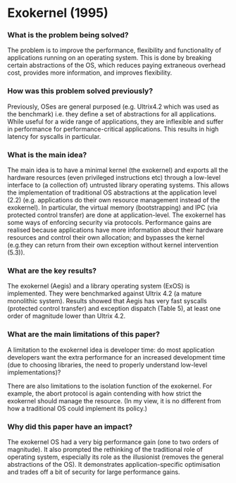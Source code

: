 # Exokernel (1995)

### What is the problem being solved?

The problem is to improve the performance, flexibility and functionality of applications running on an operating system. This is done by breaking certain abstractions of the OS, which reduces paying extraneous overhead cost, provides more information, and improves flexibility.

### How was this problem solved previously?

Previously, OSes are general purposed (e.g. Ultrix4.2 which was used as the benchmark) i.e. they define a set of abstractions for all applications. While useful for a wide range of applications, they are inflexible and suffer in performance for performance-critical applications. This results in high latency for syscalls in particular.

### What is the main idea?

The main idea is to have a minimal kernel (the exokernel) and exports all the hardware resources (even privileged instructions etc) through a low-level interface to (a collection of) untrusted library operating systems. This allows the implementation of traditional OS abstractions at the application level (2.2) (e.g. applications do their own resource management instead of the exokernel). In particular, the virtual memory (bootstrapping) and IPC (via protected control transfer) are done at application-level. The exokernel has some ways of enforcing security via protocols. Performance gains are realised because applications have more information about their hardware resources and control their own allocation; and bypasses the kernel (e.g.they can return from their own exception without kernel intervention (5.3)).

### What are the key results?

The exokernel (Aegis) and a library operating system (ExOS) is implemented. They were benchmarked against Ultrix 4.2 (a mature monolithic system). Results showed that Aegis has very fast syscalls (protected control transfer) and exception dispatch (Table 5), at least one order of magnitude lower than Ultrix 4.2.

### What are the main limitations of this paper?

A limitation to the exokernel idea is developer time: do most application developers want the extra performance for an increased development time (due to choosing libraries, the need to properly understand low-level implementations)?

There are also limitations to the isolation function of the exokernel. For example, the abort protocol is again contending with how strict the exokernel should manage the resource. (In my view, it is no different from how a traditional OS could implement its policy.)

### Why did this paper have an impact?

The exokernel OS had a very big performance gain (one to two orders of magnitude). It also prompted the rethinking of the traditional role of operating system, especially its role as the illusionist (removes the general abstractions of the OS). It demonstrates application-specific optimisation and trades off a bit of security for large performance gains.
